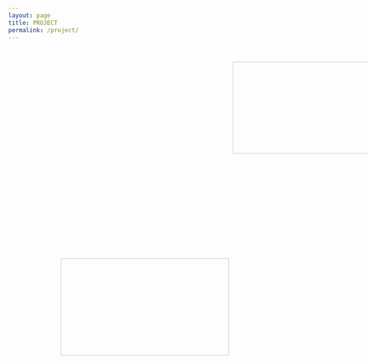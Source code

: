 ```yaml
---
layout: page
title: PROJECT
permalink: /project/
---
```


<!--HTML 방법
[<img src="/assets/img/roborts_original.png" alt="Hello" width="400" height="270" onmouseover="this.src='/assets/img/roborts_modified.png'" width="400" height="270"  onmouseout="this.src='/assets/img/roborts_original.png'"/>](/roborts/)
-->

<html>
<head>
  <style type="text/css">
    .pic0
    {
      position:absolute;
      top:180px;
      left:19px;
      width:300px;
      height:190px;
      background: url(/assets/img/minerl.jpg) no-repeat;
      background-size: contain;
    }
    .text0
    {
      width:300px;
      height:190px;
      background:#FFF;
      opacity:0;
    }
    .pic0:hover .text0
    {
      opacity:0.6;
      text-align:center;
      color:#000000;
      font-size:20px;
      font-weight:700;
      font-family:"Times New Roman", Times, serif;
      padding:45px;
    }
    .pic1
    {
      position:absolute;
      top:180px;
      left:19px;
      width:300px;
      height:190px;
      background: url(/assets/img/roborts_original.png) no-repeat;
      background-size: contain;
    }
    .text1
    {
      width:300px;
      height:190px;
      background:#FFF;
      opacity:0;
    }
    .pic1:hover .text1
    {
      opacity:0.6;
      text-align:center;
      color:#000000;
      font-size:20px;
      font-weight:700;
      font-family:"Times New Roman", Times, serif;
      padding:45px;
    }
    .pic2
    {
      position:absolute;
      top:180px;
      left:335px;
      width:auto;
      height:185px;
      background: url(/assets/img/burger.png) no-repeat;
      background-size: contain;
      max-width: 400px;
    }
    .text2
    {
      width:340px;
      height:217px;
      background:#FFF;
      opacity:0;
    }
    .pic2:hover .text2
    {
      opacity:0.6;
      text-align:center;
      color:#000000;
      font-size:20px;
      font-weight:700;
      font-family:"Times New Roman", Times, serif;
      padding:45px;
    }
    .pic3
    {
      position:absolute;
      top:380px;
      left:335px;
      width:355px;
      height:182px;
      background: url(/assets/img/DORI.png) no-repeat;
      background-size: contain;
      max-width: 400px;
    }
    .text3
    {
      width:340px;
      height:196px;
      background:#FFF;
      opacity:0;
    }
    .pic3:hover .text3
    {
      opacity:0.6;
      text-align:center;
      color:#000000;
      font-size:20px;
      font-weight:700;
      font-family:"Times New Roman", Times, serif;
      padding:45px;
    }
    .pic4
    {
      position:absolute;
      top:380px;
      left:19px;
      width:320px;
      height:266px;
      background: url(/assets/img/sentiment-analysis.png) no-repeat;
      background-size: contain;
      max-width: 300px;
    }
    .text4
    {
      width:300px;
      height:196px;
      background:#FFF;
      opacity:0;
    }
    .pic4:hover .text4
    {
      opacity:0.6;
      text-align:center;
      color:#000000;
      font-size:20px;
      font-weight:700;
      font-family:"Times New Roman", Times, serif;
      padding:45px;
    }
    .pic5
    {
      position:absolute;
      top:580px;
      left:19px;
      width:320px;
      height:300px;
      background: url(/assets/img/gesture-generation.jpg) no-repeat;
      background-size: contain;
      max-width: 300px;
    }
    .text5
    {
      width:300px;
      height:196px;
      background:#FFF;
      opacity:0;
    }
    .pic5:hover .text5
    {
      opacity:0.6;
      text-align:center;
      color:#000000;
      font-size:20px;
      font-weight:700;
      font-family:"Times New Roman", Times, serif;
      padding:45px;
    }
    .pic6
    {
      position:absolute;
      border : 1px solid #ccc;
      top:180px;
      left:685px;
      width:380px;
      height:185px;
      background: url(/assets/img/odmgpf.jpg) no-repeat;
      background-size: contain;
      max-width: 320px;
    }
    .text6
    {
      width:320px;
      height:196px;
      background:#FFF;
      opacity:0;
    }
    .pic6:hover .text6
    {
      opacity:0.6;
      text-align:center;
      color:#000000;
      font-size:20px;
      font-weight:700;
      font-family:"Times New Roman", Times, serif;
      padding:45px;
    }
    .pic7
    {
      position:absolute;
      border : 1px solid #ccc;
      top:580px;
      left:335px;
      width:380px;
      height:196px;
      background: url(/assets/img/chatbot.jpg) no-repeat;
      background-size: contain;
      max-width: 340px;
    }
    .text7
    {
      width:340px;
      height:196px;
      background:#FFF;
      opacity:0;
    }
    .pic7:hover .text7
    {
      opacity:0.6;
      text-align:center;
      color:#000000;
      font-size:20px;
      font-weight:700;
      font-family:"Times New Roman", Times, serif;
      padding:45px;
    }

  </style>
</head>
<body>

  <div class="pic0">
    <div class="text0">
    <br>
    <a href="/minerl/" class="no-uline" 
    style="
    color: black;
    font-size: 1.0em;
    font-weight: bold;
    text-decoration: none;
    ">
      MineRL
    </a>
    </div>
  </div>  

  <div class="pic1">
  <div class="text1">
  <br>
  <a href="/roborts/" class="no-uline" 
  style="
  color: black;
  font-size: 1.0em;
  font-weight: bold;
  text-decoration: none;
  ">
    RoboRTS
  </a>
  </div>
</div>
  
  <div class="pic2">
  <div class="text2">
  <br>
  <a href="/stargazer/" class="no-uline" 
  style="
  color: black;
  font-size: 1.0em;
  font-weight: bold;
  text-decoration: none;
  ">
    Stargazer
  </a>
  </div>
</div>
  
  <div class="pic3">
  <div class="text3">
  <br>
  <a href="/dori/" class="no-uline" 
  style="
  color: black;
  font-size: 1.0em;
  font-weight: bold;
  text-decoration: none;
  ">
    Digital Companion Robot
  </a>
  </div>
</div>

  <div class="pic4">
  <div class="text4">
  <br>
  <a href="/sentiment-analysis/" class="no-uline" 
  style="
  color: black;
  font-size: 1.0em;
  font-weight: bold;
  text-decoration: none;
  ">
    Sentiment Analysis
  </a>
  </div>
</div>

  <div class="pic5">
  <div class="text5">
  <br>
  <a href="/gesture-generation/" class="no-uline" 
  style="
  color: black;
  font-size: 1.0em;
  font-weight: bold;
  text-decoration: none;
  ">
    Gesture Generation
  </a>
  </div>
</div>

  <div class="pic6">
  <div class="text6">
  <br>
  <a href="/odmgpf/" class="no-uline" 
  style="
  color: black;
  font-size: 1.0em;
  font-weight: bold;
  text-decoration: none;
  ">
    ODMG-PF
  </a>
  </div>
</div>

  <div class="pic7">
  <div class="text7">
  <br>
  <a href="/chatbot/" class="no-uline" 
  style="
  color: black;
  font-size: 1.0em;
  font-weight: bold;
  text-decoration: none;
  ">
    Chatbot
  </a>
  </div>
</div>

</div>
</body>
</html>







